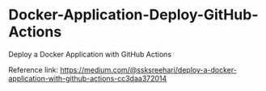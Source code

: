 # Docker-Application-Deploy-GitHub-Actions
Deploy a Docker Application with GitHub Actions

Reference link: https://medium.com/@ssksreehari/deploy-a-docker-application-with-github-actions-cc3daa372014
